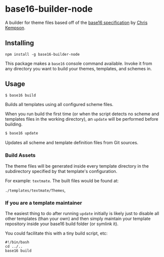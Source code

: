# base16-builder-node


A builder for theme files based off of the [base16 specification](http://chriskempson.com/projects/base16/) by [Chris Kempson](https://github.com/chriskempson).


## Installing

```
npm install -g base16-builder-node
```

This package makes a `base16` console command available.  Invoke it from any directory you want to build your themes, templates, and schemes in.


## Usage

```sh
$ base16 build
```

Builds all templates using all configured scheme files.

When you run build the first time (or when the script detects no scheme and templates files in the working directory),
an `update` will be performed before building.

```sh
$ base16 update
```

Updates all scheme and template definition files from Git sources.


### Build Assets

The theme files will be generated inside every template directory in the
subdirectory specified by that template's configuration.

For example: `textmate`. The built files would be found at:

 `./templates/textmate/Themes`,


### If you are a template maintainer

The easiest thing to do after running `update` initially is likely just to
disable all other templates (than your own) and then simply maintain your
template repository inside your base16 build folder (or symlink it).

You could facilitate this with a tiny build script, etc:

```shell
#!/bin/bash
cd ../..
base16 build
```
